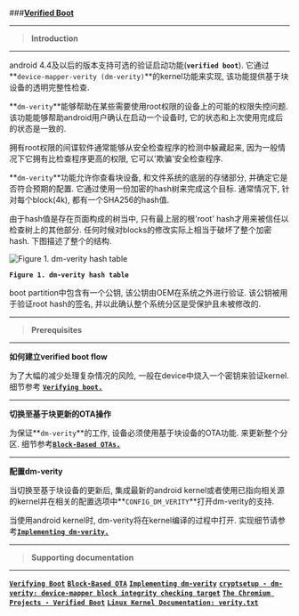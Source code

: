 
###[**Verified Boot**](http://source.android.com/security/verifiedboot/index.html)

-----
> **Introduction**

-----
android 4.4及以后的版本支持可选的验证启动功能(**`verified boot`**). 它通过**`device-mapper-verity (dm-verity)`**的kernel功能来实现, 该功能提供基于块设备的透明完整性检查. 

**`dm-verity`**能够帮助在某些需要使用root权限的设备上的可能的权限失控问题. 该功能能够帮助android用户确认在启动一个设备时, 它的状态和上次使用完成后的状态是一致的.

拥有root权限的间谍软件通常能够从安全检查程序的检测中躲藏起来, 因为一般情况下它拥有比检查程序更高的权限, 它可以'欺骗'安全检查程序.

**`dm-verity`**功能允许你查看块设备, 和文件系统的底层的存储部分, 并确定它是否符合预期的配置. 它通过使用一份加密的hash树来完成这个目标. 通常情况下, 针对每个block(4k), 都有一个SHA256的hash值.

由于hash值是存在页面构成的树当中, 只有最上层的根'root' hash才用来被信任以检查树上的其他部分. 任何时候对blocks的修改实际上相当于破坏了整个加密hash. 下图描述了整个的结构.

![Figure 1. dm-verity hash table](http://source.android.com/security/images/dm-verity-hash-table.png)

**`Figure 1. dm-verity hash table`**

boot partition中包含有一个公钥, 该公钥由OEM在系统之外进行验证. 该公钥被用于验证root hash的签名, 并以此确认整个系统分区是受保护且未被修改的.

-----
> **Prerequisites**

-----
**如何建立verified boot flow**

为了大幅的减少处理复杂情况的风险, 一般在device中烧入一个密钥来验证kernel. 细节参考
[**`Verifying boot.`**](http://source.android.com/security/verifiedboot/verified-boot.html)

-----
**切换至基于块更新的OTA操作**

为保证**`dm-verity`**的工作, 设备必须使用基于块设备的OTA功能. 来更新整个分区. 细节参考[**`Block-Based OTAs.`**](http://source.android.com/devices/tech/ota/block.html)

-----
**配置dm-verity**

当切换至基于块设备的更新后, 集成最新的android kernel或者使用已指向相关源的kernel并在相关的配置选项中**`CONFIG_DM_VERITY`**打开dm-verity的支持. 

当使用android kernel时, dm-verity将在kernel编译的过程中打开. 实现细节请参考[**`Implementing dm-verity.`**](http://source.android.com/security/verifiedboot/dm-verity.html)

-----
> **Supporting documentation**

-----
[**`Verifying Boot`**](http://source.android.com/security/verifiedboot/verified-boot.html)
[**`Block-Based OTA`**](http://source.android.com/devices/tech/ota/block.html)
[**`Implementing dm-verity`**](http://source.android.com/security/verifiedboot/dm-verity.html)
[**`cryptsetup - dm-verity: device-mapper block integrity checking target`**](https://gitlab.com/cryptsetup/cryptsetup/wikis/DMVerity)
[**`The Chromium Projects - Verified Boot`**](http://www.chromium.org/chromium-os/chromiumos-design-docs/verified-boot)
[**`Linux Kernel Documentation: verity.txt`**](http://git.kernel.org/?p=linux/kernel/git/torvalds/linux-2.6.git;a=blob;f=Documentation/device-mapper/verity.txt)

